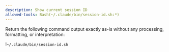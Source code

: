 ```yaml
---
description: Show current session ID
allowed-tools: Bash(~/.claude/bin/session-id.sh:*)
---
```


Return the following command output exactly as-is without any processing, formatting, or interpretation:

!`~/.claude/bin/session-id.sh`